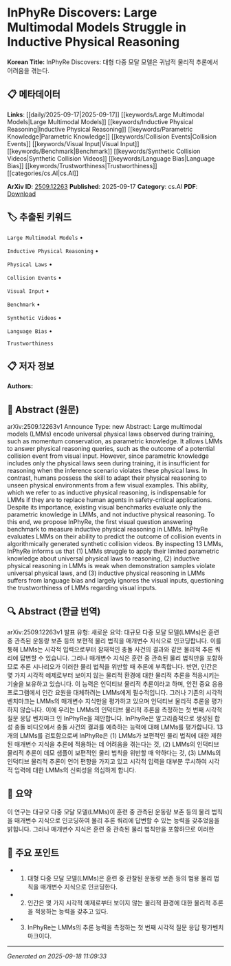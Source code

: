 
# InPhyRe Discovers: Large Multimodal Models Struggle in Inductive Physical Reasoning

**Korean Title:** InPhyRe Discovers: 대형 다중 모달 모델은 귀납적 물리적 추론에서 어려움을 겪는다.

## 📋 메타데이터

**Links**: [[daily/2025-09-17|2025-09-17]] [[keywords/Large Multimodal Models|Large Multimodal Models]] [[keywords/Inductive Physical Reasoning|Inductive Physical Reasoning]] [[keywords/Parametric Knowledge|Parametric Knowledge]] [[keywords/Collision Events|Collision Events]] [[keywords/Visual Input|Visual Input]] [[keywords/Benchmark|Benchmark]] [[keywords/Synthetic Collision Videos|Synthetic Collision Videos]] [[keywords/Language Bias|Language Bias]] [[keywords/Trustworthiness|Trustworthiness]] [[categories/cs.AI|cs.AI]]

**ArXiv ID**: [2509.12263](https://arxiv.org/abs/2509.12263)
**Published**: 2025-09-17
**Category**: cs.AI
**PDF**: [Download](https://arxiv.org/pdf/2509.12263.pdf)


## 🏷️ 추출된 키워드



`Large Multimodal Models` • 

`Inductive Physical Reasoning` • 

`Physical Laws` • 

`Collision Events` • 

`Visual Input` • 

`Benchmark` • 

`Synthetic Videos` • 

`Language Bias` • 

`Trustworthiness`



## 📋 저자 정보

**Authors:** 

## 📄 Abstract (원문)

arXiv:2509.12263v1 Announce Type: new 
Abstract: Large multimodal models (LMMs) encode universal physical laws observed during training, such as momentum conservation, as parametric knowledge. It allows LMMs to answer physical reasoning queries, such as the outcome of a potential collision event from visual input. However, since parametric knowledge includes only the physical laws seen during training, it is insufficient for reasoning when the inference scenario violates these physical laws. In contrast, humans possess the skill to adapt their physical reasoning to unseen physical environments from a few visual examples. This ability, which we refer to as inductive physical reasoning, is indispensable for LMMs if they are to replace human agents in safety-critical applications. Despite its importance, existing visual benchmarks evaluate only the parametric knowledge in LMMs, and not inductive physical reasoning. To this end, we propose InPhyRe, the first visual question answering benchmark to measure inductive physical reasoning in LMMs. InPhyRe evaluates LMMs on their ability to predict the outcome of collision events in algorithmically generated synthetic collision videos. By inspecting 13 LMMs, InPhyRe informs us that (1) LMMs struggle to apply their limited parametric knowledge about universal physical laws to reasoning, (2) inductive physical reasoning in LMMs is weak when demonstration samples violate universal physical laws, and (3) inductive physical reasoning in LMMs suffers from language bias and largely ignores the visual inputs, questioning the trustworthiness of LMMs regarding visual inputs.

## 🔍 Abstract (한글 번역)

arXiv:2509.12263v1 발표 유형: 새로운
요약: 대규모 다중 모달 모델(LMMs)은 훈련 중 관측된 운동량 보존 등의 보편적 물리 법칙을 매개변수 지식으로 인코딩합니다. 이를 통해 LMMs는 시각적 입력으로부터 잠재적인 충돌 사건의 결과와 같은 물리적 추론 쿼리에 답변할 수 있습니다. 그러나 매개변수 지식은 훈련 중 관측된 물리 법칙만을 포함하므로 추론 시나리오가 이러한 물리 법칙을 위반할 때 추론에 부족합니다. 반면, 인간은 몇 가지 시각적 예제로부터 보이지 않는 물리적 환경에 대한 물리적 추론을 적응시키는 기술을 보유하고 있습니다. 이 능력은 인덕티브 물리적 추론이라고 하며, 안전 중요 응용 프로그램에서 인간 요원을 대체하려는 LMMs에게 필수적입니다. 그러나 기존의 시각적 벤치마크는 LMMs의 매개변수 지식만을 평가하고 있으며 인덕티브 물리적 추론을 평가하지 않습니다. 이에 우리는 LMMs의 인덕티브 물리적 추론을 측정하는 첫 번째 시각적 질문 응답 벤치마크 인 InPhyRe을 제안합니다. InPhyRe은 알고리즘적으로 생성된 합성 충돌 비디오에서 충돌 사건의 결과를 예측하는 능력에 대해 LMMs를 평가합니다. 13개의 LMMs를 검토함으로써 InPhyRe은 (1) LMMs가 보편적인 물리 법칙에 대한 제한된 매개변수 지식을 추론에 적용하는 데 어려움을 겪는다는 것, (2) LMMs의 인덕티브 물리적 추론이 데모 샘플이 보편적인 물리 법칙을 위반할 때 약하다는 것, (3) LMMs의 인덕티브 물리적 추론이 언어 편향을 가지고 있고 시각적 입력을 대부분 무시하여 시각적 입력에 대한 LMMs의 신뢰성을 의심하게 합니다.

## 📝 요약

이 연구는 대규모 다중 모달 모델(LMMs)이 훈련 중 관측된 운동량 보존 등의 물리 법칙을 매개변수 지식으로 인코딩하여 물리 추론 쿼리에 답변할 수 있는 능력을 갖추었음을 밝힙니다. 그러나 매개변수 지식은 훈련 중 관측된 물리 법칙만을 포함하므로 이러한

## 🎯 주요 포인트


- 1. 대형 다중 모달 모델(LMMs)은 훈련 중 관찰된 운동량 보존 등의 범용 물리 법칙을 매개변수 지식으로 인코딩한다.

- 2. 인간은 몇 가지 시각적 예제로부터 보이지 않는 물리적 환경에 대한 물리적 추론을 적응하는 능력을 갖추고 있다.

- 3. InPhyRe는 LMMs의 추론 능력을 측정하는 첫 번째 시각적 질문 응답 평가벤치마크이다.


---

*Generated on 2025-09-18 11:09:33*